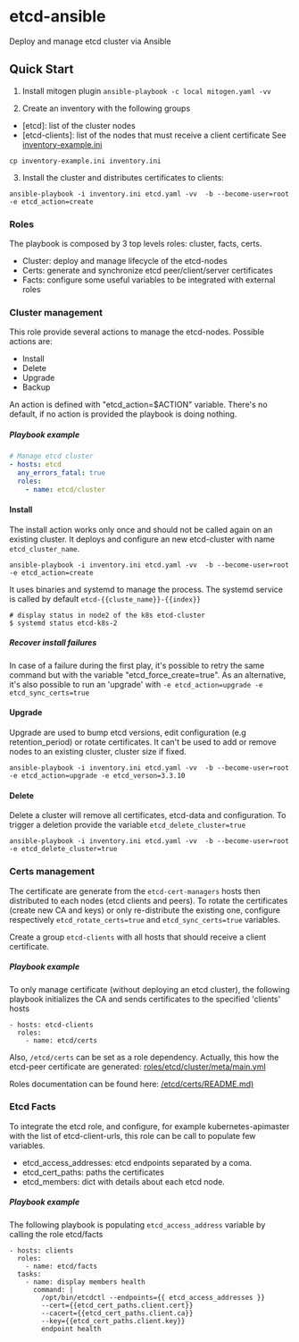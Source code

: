 # etcd-ansible
Deploy and manage etcd cluster via Ansible


## Quick Start
1. Install mitogen plugin
```ansible-playbook -c local mitogen.yaml -vv```

2. Create an inventory with the following groups 
 - [etcd]:  list of the cluster nodes
 - [etcd-clients]: list of the nodes that must receive a client certificate
See [inventory-example.ini](https://github.com/ant31/etcd-ansible/blob/master/inventory-example.ini)
```
cp inventory-example.ini inventory.ini
```

3. Install the cluster and distributes certificates to clients:
```
ansible-playbook -i inventory.ini etcd.yaml -vv  -b --become-user=root   -e etcd_action=create
```


### Roles

The playbook is composed by 3 top levels roles: cluster, facts, certs.

- Cluster: deploy and manage lifecycle of the etcd-nodes
- Certs: generate and synchronize etcd peer/client/server certificates
- Facts: configure some useful variables to be integrated with external roles

### Cluster management

This role provide several actions to manage the etcd-nodes.
Possible actions are:
 - Install
 - Delete
 - Upgrade
 - Backup

An action is defined with "etcd_action=$ACTION" variable. There's no default, if no action is provided the playbook is doing nothing.

##### Playbook example

```yaml
# Manage etcd cluster
- hosts: etcd
  any_errors_fatal: true
  roles:
    - name: etcd/cluster

```

#### Install

The install action works only once and should not be called again on an existing cluster.
It deploys and configure an new etcd-cluster with name `etcd_cluster_name`.

```
ansible-playbook -i inventory.ini etcd.yaml -vv  -b --become-user=root  -e etcd_action=create
```

It uses binaries and systemd to manage the process. The systemd service is called by default `etcd-{{cluste_name}}-{{index}}`
```
# display status in node2 of the k8s etcd-cluster
$ systemd status etcd-k8s-2
```


##### Recover install failures

In case of a failure during the first play, it's possible to retry the same command but with the variable "etcd_force_create=true".
As an alternative, it's also possible to run an 'upgrade' with `-e etcd_action=upgrade -e etcd_sync_certs=true`

#### Upgrade

Upgrade are used to bump etcd versions, edit configuration (e.g retention_period) or rotate certificates.
It can't be used to add or remove nodes to an existing cluster, cluster size if fixed.


```
ansible-playbook -i inventory.ini etcd.yaml -vv  -b --become-user=root  -e etcd_action=upgrade -e etcd_verson=3.3.10
```


#### Delete

Delete a cluster will remove all certificates, etcd-data and configuration.
To trigger a deletion provide the variable `etcd_delete_cluster=true`
```
ansible-playbook -i inventory.ini etcd.yaml -vv  -b --become-user=root  -e etcd_delete_cluster=true
```


### Certs management

The certificate are generate from the `etcd-cert-managers` hosts then distributed to each nodes (etcd clients and peers).
To rotate the certificates (create new CA and keys) or only re-distribute the existing one, configure respectively `etcd_rotate_certs=true` and `etcd_sync_certs=true` variables.

Create a group `etcd-clients` with all hosts that should receive a client certificate.

##### Playbook example

To only manage certificate (without deploying an etcd cluster), the following playbook initializes the CA and sends certificates to the specified 'clients' hosts

```
- hosts: etcd-clients
  roles:
    - name: etcd/certs
```

Also, `/etcd/certs` can be set as a role dependency. Actually, this how the etcd-peer certificate are generated: [roles/etcd/cluster/meta/main.yml](https://github.com/ant31/etcd-ansible/blob/master/roles/etcd/cluster/install/meta/main.yml#L13)

Roles documentation can be found here: [/etcd/certs/README.md)](https://github.com/ant31/etcd-ansible/tree/master/roles/etcd/certs/README.md)

### Etcd Facts

To integrate the etcd role, and configure, for example kubernetes-apimaster with the list of etcd-client-urls, this role can be call to populate few variables.
 - etcd_access_addresses: etcd endpoints separated by a coma.
 - etcd_cert_paths: paths the certificates
 - etcd_members: dict with details about each etcd node.

##### Playbook example

The following playbook is populating `etcd_access_address` variable by calling the role etcd/facts
```
- hosts: clients
  roles:
    - name: etcd/facts
  tasks:
    - name: display members health
      command: |
        /opt/bin/etcdctl --endpoints={{ etcd_access_addresses }}
        --cert={{etcd_cert_paths.client.cert}}
        --cacert={{etcd_cert_paths.client.ca}}
        --key={{etcd_cert_paths.client.key}}
        endpoint health

```
